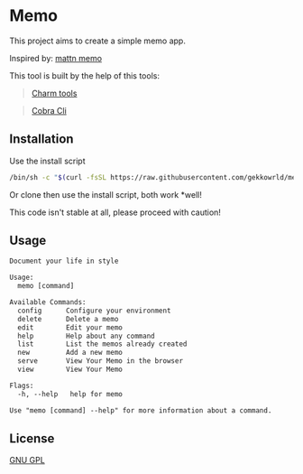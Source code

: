 # Memo

This project aims to create a simple memo app.

Inspired by:
[mattn memo](https://github.com/mattn/memo)

This tool is built by the help of this tools:

> [Charm tools](https://github.com/charmbracelet)

> [Cobra Cli](https://github.com/spf13/cobra-cli)

## Installation

Use the install script

```sh
/bin/sh -c "$(curl -fsSL https://raw.githubusercontent.com/gekkowrld/memo/HEAD/install.py)"
```

Or clone then use the install script, both work \*well!

This code isn't stable at all, please proceed with caution!

## Usage

```txt
Document your life in style

Usage:
  memo [command]

Available Commands:
  config      Configure your environment
  delete      Delete a memo
  edit        Edit your memo
  help        Help about any command
  list        List the memos already created
  new         Add a new memo
  serve       View Your Memo in the browser
  view        View Your Memo

Flags:
  -h, --help   help for memo

Use "memo [command] --help" for more information about a command.
```

## License

[GNU GPL](./LICENSE)
